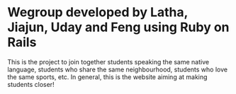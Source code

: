 # Wegroup developed by Latha, Jiajun, Uday and Feng using Ruby on Rails

This is the project to join together students speaking the same native language, students who share the same neighbourhood, students who love the same sports, etc.
In general, this is the website aiming at making students closer!
